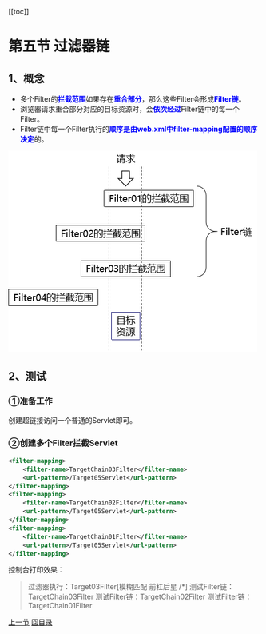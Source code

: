[[toc]]

# 第五节 过滤器链

## 1、概念

- 多个Filter的<span style="color:blue;font-weight:bold;">拦截范围</span>如果存在<span style="color:blue;font-weight:bold;">重合部分</span>，那么这些Filter会形成<span style="color:blue;font-weight:bold;">Filter链</span>。
- 浏览器请求重合部分对应的目标资源时，会<span style="color:blue;font-weight:bold;">依次经过</span>Filter链中的每一个Filter。
- Filter链中每一个Filter执行的<span style="color:blue;font-weight:bold;">顺序是由web.xml中filter-mapping配置的顺序决定</span>的。

![./images](./images/img004.png)

## 2、测试

### ①准备工作

创建超链接访问一个普通的Servlet即可。

### ②创建多个Filter拦截Servlet

```xml
<filter-mapping>
    <filter-name>TargetChain03Filter</filter-name>
    <url-pattern>/Target05Servlet</url-pattern>
</filter-mapping>
<filter-mapping>
    <filter-name>TargetChain02Filter</filter-name>
    <url-pattern>/Target05Servlet</url-pattern>
</filter-mapping>
<filter-mapping>
    <filter-name>TargetChain01Filter</filter-name>
    <url-pattern>/Target05Servlet</url-pattern>
</filter-mapping>
```

控制台打印效果：

> 过滤器执行：Target03Filter[模糊匹配 前杠后星 /*]
> 测试Filter链：TargetChain03Filter
> 测试Filter链：TargetChain02Filter
> 测试Filter链：TargetChain01Filter



[上一节](verse04.html) [回目录](index.html)
